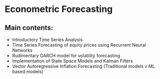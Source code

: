 # Econometric Forecasting

## Main contents:

* Introductory Time Series Analysis
* Time Series Forecasting of equity prices using Recurrent Neural Networks
* Rudimentary GARCH model for volatility forecasting
* Implementation of State Space Models and Kalman Filters
* Vector Autoregressive Inflation Forecasting (Traditional models v ML based models)
